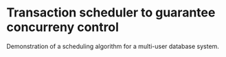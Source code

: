 # Transaction scheduler to guarantee concurreny control
Demonstration of a scheduling algorithm for a multi-user database system. 
